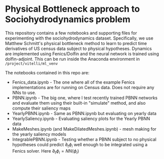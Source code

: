 # Physical Bottleneck approach to Sociohydrodynamics problem

This repository contains a few notebooks and supporting files for experimenting with the sociohydrodynamics dataset. 
Specifically, we use Matthew Schmitt's physical bottleneck method to learn to predict time derivatives of US census data subject to physical hypotheses.
Dynamics are implemented using Fenics/Dolfin and the neural network is trained using dolfin-adjoint. 
This can be run inside the Anaconda environment in `/project/vitelli/ml_venv`

The notebooks contained in this repo are:
- Fenics_data.ipynb - The one where all of the example Fenics implementations are for running on Census data. Does not require any NNs to use.
- PBNN.ipynb - The big one, where I test recently trained PBNN networks and evaluate them using their built-in "simulate" method, and also compute their saliency maps
- YearlyPBNN.ipynb - Same as PBNN.ipynb but evaluating on yearly data
- YearlySaliency.ipynb - Evaluating saliency plots for the Yearly PBNN data
- MakeMeshes.ipynb (and MakeDilatedMeshes.ipynb) - mesh making for the yearly saliency models
- IntegrablePBNN.ipynb - Testing whether a PBNN subject to no physical hypotheses could predict $\partial_t \phi_i$ well enough to be integrated using a Fenics solver. Here $\partial_t \phi_i = NN(\phi_i)$
